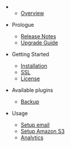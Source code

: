 - 
    - [Overview](overview.md)
- Prologue
    - [Release Notes](releases.md)
    - [Upgrade Guide](upgrade.md)
- Getting Started
    - [Installation](installation.md)
    - [SSL](ssl.md)
    - [License](license.md)
    
- Available plugins
    - [Backup](plugin-backup.md)

- Usage
  - [Setup email](usage-email.md)
  - [Setup Amazon S3](usage-media-s3.md)
  - [Analytics](usage-analytics.md)
